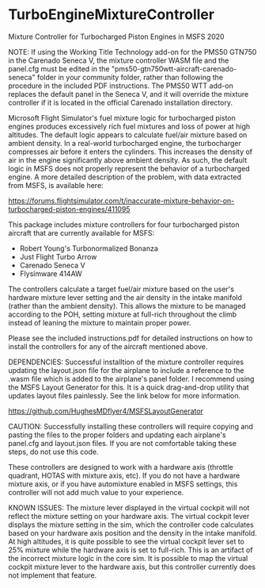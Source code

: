 # TurboEngineMixtureController
Mixture Controller for Turbocharged Piston Engines in MSFS 2020

NOTE: If using the Working Title Technology add-on for the PMS50 GTN750 in the Carenado Seneca V, the mixture controller
WASM file and the panel.cfg must be edited in the "pms50-gtn750wtt-aircraft-carenado-seneca" folder in your community
folder, rather than following the procedure in the included PDF instructions. The PMS50 WTT add-on replaces the default
panel in the Seneca V, and it will override the mixture controller if it is located in the official Carenado installation
directory. 

Microsoft Flight Simulator's fuel mixture logic for turbocharged piston engines produces excessively rich fuel mixtures
and loss of power at high altitudes. The default logic appears to calculate fuel/air mixture based on ambient density. 
In a real-world turbocharged engine, the turbocharger compresses air before it enters the cylinders. This increases the 
density of air in the engine significantly above ambient density. As such, the default logic in MSFS does not properly 
represent the behavior of a turbocharged engine. A more detailed description of the problem, with data extracted from 
MSFS, is available here:

https://forums.flightsimulator.com/t/inaccurate-mixture-behavior-on-turbocharged-piston-engines/411095

This package includes mixture controllers for four turbocharged piston aircraft that are currently available for
MSFS: 

- Robert Young's Turbonormalized Bonanza
- Just Flight Turbo Arrow
- Carenado Seneca V  
- Flysimware 414AW

The controllers calculate a target fuel/air mixture based on the user's hardware mixture lever setting and the air density 
in the intake manifold (rather than the ambient density). This allows the mixture to be managed according to the POH, 
setting mixture at full-rich throughout the climb instead of leaning the mixture to maintain proper power.

Please see the included instructions.pdf for detailed instructions on how to install the controllers for any of the
aircraft mentioned above.

DEPENDENCIES: 
Successful installtion of the mixture controller requires updating the layout.json file for the airplane to include a 
reference to the .wasm file which is added to the airplane's panel folder. I recommend using the MSFS Layout Generator for
this. It is a quick drag-and-drop utility that updates layout files painlessly. See the link below for more information.

https://github.com/HughesMDflyer4/MSFSLayoutGenerator

CAUTION: 
Successfully installing these controllers will require copying and pasting the files to the proper folders and updating 
each airplane's panel.cfg and layout.json files. If you are not comfortable taking these steps, do not use this code. 

These controllers are designed to work with a hardware axis (throttle quadrant, HOTAS with mixture axis, etc). If you do 
not have a hardware mixture axis, or if you have automixture enabled in MSFS settings, this controller will not add much
value to your experience.

KNOWN ISSUES:
The mixture lever displayed in the virtual cockpit will not reflect the mixture setting on your hardware axis. The virtual 
cockpit lever displays the mixture setting in the sim, which the controller code calculates based on your hardware axis 
position and the density in the intake manifold. At high altitudes, it is quite possible to see the virtual cockpit lever 
set to 25% mixture while the hardware axis is set to full-rich. This is an artifact of the incorrect mixture logic in the 
core sim. It is possible to map the virtual cockpit mixture lever to the hardware axis, but this controller currently does
not implement that feature.
